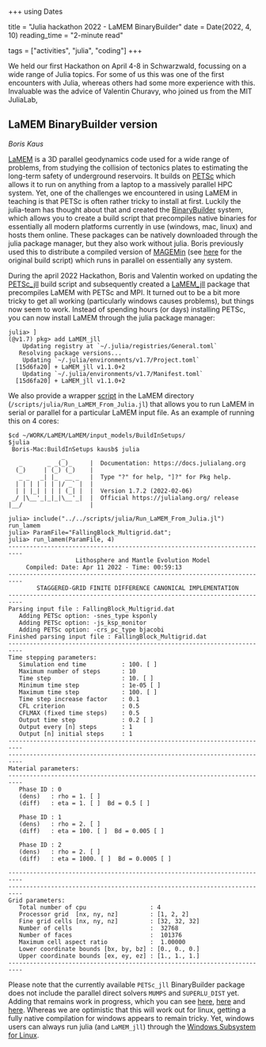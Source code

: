 +++
using Dates

title = "Julia hackathon 2022 - LaMEM BinaryBuilder"
date = Date(2022, 4, 10)
reading_time = "2-minute read"

tags = ["activities", "julia", "coding"]
+++

We held our first Hackathon on April 4-8 in Schwarzwald, focussing on a wide range of Julia topics. For some of us this was one of the first encounters with Julia, whereas others had some more experience with this. Invaluable was the advice of Valentin Churavy, who joined us from the MIT JuliaLab, 

## LaMEM BinaryBuilder version 
*Boris Kaus*

[LaMEM](https://bitbucket.org/bkaus/lamem) is a 3D parallel geodynamics code used for a wide range of problems, from studying the collision of tectonics plates to estimating the long-term safety of underground reservoirs. It builds on [PETSc](https://petsc.org/release/) which allows it to run on anything from a laptop to a massively parallel HPC system. Yet, one of the challenges we encountered in using LaMEM in teaching is that PETSc is often rather tricky to install at first. 
Luckily the julia-team has thought about that and created the [BinaryBuilder](https://binarybuilder.org) system, which allows you to create a build script that precompiles native binaries for essentially all modern platforms currently in use (windows, mac, linux) and hosts them online. 
These packages can be natively downloaded through the julia package manager, but they also work without julia. Boris previously used this to distribute a compiled version of  [MAGEMin](https://github.com/ComputationalThermodynamics/MAGEMin) (see [here](https://github.com/JuliaPackaging/Yggdrasil/pull/4624) for the original build script) which runs in parallel on essentially any system.

During the april 2022 Hackathon, Boris and Valentin worked on updating the [PETSc_jll](https://github.com/JuliaPackaging/Yggdrasil/pull/4726) build script and subsequently created a [LaMEM_jll](https://github.com/JuliaPackaging/Yggdrasil/pull/4740) package that precompiles LaMEM with PETSc and MPI. It turned out to be a bit more tricky to get all working (particularly windows causes problems), but things now seem to work. Instead of spending hours (or days) installing PETSc, you can now install LaMEM through the julia package manager:

```julia-repl
julia> ]
(@v1.7) pkg> add LaMEM_jll
    Updating registry at `~/.julia/registries/General.toml`
   Resolving package versions...
    Updating `~/.julia/environments/v1.7/Project.toml`
  [15d6fa20] + LaMEM_jll v1.1.0+2
    Updating `~/.julia/environments/v1.7/Manifest.toml`
  [15d6fa20] + LaMEM_jll v1.1.0+2
```

We also provide a wrapper [script](https://bitbucket.org/bkaus/lamem/src/master/scripts/julia/Run_LaMEM_From_Julia.jl) in the LaMEM directory (`/scripts/julia/Run_LaMEM_From_Julia.jl`) that allows you to run LaMEM in serial or parallel for a particular LaMEM input file. As an example of running this on 4 cores:
```julia-repl
$cd ~/WORK/LaMEM/LaMEM/input_models/BuildInSetups/
$julia
 Boris-Mac:BuildInSetups kausb$ julia
               _
   _       _ _(_)_     |  Documentation: https://docs.julialang.org
  (_)     | (_) (_)    |
   _ _   _| |_  __ _   |  Type "?" for help, "]?" for Pkg help.
  | | | | | | |/ _` |  |
  | | |_| | | | (_| |  |  Version 1.7.2 (2022-02-06)
 _/ |\__'_|_|_|\__'_|  |  Official https://julialang.org/ release
|__/                   |

julia> include("../../scripts/julia/Run_LaMEM_From_Julia.jl")
run_lamem
julia> ParamFile="FallingBlock_Multigrid.dat";
julia> run_lamem(ParamFile, 4)
-------------------------------------------------------------------------- 
                   Lithosphere and Mantle Evolution Model                   
     Compiled: Date: Apr 11 2022 - Time: 00:59:13           
-------------------------------------------------------------------------- 
        STAGGERED-GRID FINITE DIFFERENCE CANONICAL IMPLEMENTATION           
-------------------------------------------------------------------------- 
Parsing input file : FallingBlock_Multigrid.dat 
   Adding PETSc option: -snes_type ksponly
   Adding PETSc option: -js_ksp_monitor
   Adding PETSc option: -crs_pc_type bjacobi
Finished parsing input file : FallingBlock_Multigrid.dat 
--------------------------------------------------------------------------
Time stepping parameters:
   Simulation end time          : 100. [ ] 
   Maximum number of steps      : 10 
   Time step                    : 10. [ ] 
   Minimum time step            : 1e-05 [ ] 
   Maximum time step            : 100. [ ] 
   Time step increase factor    : 0.1 
   CFL criterion                : 0.5 
   CFLMAX (fixed time steps)    : 0.5 
   Output time step             : 0.2 [ ] 
   Output every [n] steps       : 1 
   Output [n] initial steps     : 1 
--------------------------------------------------------------------------
--------------------------------------------------------------------------
Material parameters: 
--------------------------------------------------------------------------
   Phase ID : 0   
   (dens)   : rho = 1. [ ]  
   (diff)   : eta = 1. [ ]  Bd = 0.5 [ ]  

   Phase ID : 1   
   (dens)   : rho = 2. [ ]  
   (diff)   : eta = 100. [ ]  Bd = 0.005 [ ]  

   Phase ID : 2   
   (dens)   : rho = 2. [ ]  
   (diff)   : eta = 1000. [ ]  Bd = 0.0005 [ ]  

--------------------------------------------------------------------------
--------------------------------------------------------------------------
Grid parameters:
   Total number of cpu                  : 4 
   Processor grid  [nx, ny, nz]         : [1, 2, 2]
   Fine grid cells [nx, ny, nz]         : [32, 32, 32]
   Number of cells                      :  32768
   Number of faces                      :  101376
   Maximum cell aspect ratio            :  1.00000
   Lower coordinate bounds [bx, by, bz] : [0., 0., 0.]
   Upper coordinate bounds [ex, ey, ez] : [1., 1., 1.]
--------------------------------------------------------------------------
```

Please note that the currently available `PETSc_jll` BinaryBuilder package does not include the parallel direct solvers `MUMPS` and `SUPERLU_DIST` yet. Adding that remains work in progress, which you can see [here](https://github.com/JuliaPackaging/Yggdrasil/pull/4672), [here](https://github.com/JuliaPackaging/Yggdrasil/pull/4635) and [here](https://github.com/JuliaPackaging/Yggdrasil/pull/4719). Whereas we are optimistic that this will work out for linux, getting a fully native compilation for windows appears to remain tricky. Yet, windows users can always run julia (and `LaMEM_jll`) through the [Windows Subsystem for Linux](https://docs.microsoft.com/en-us/windows/wsl/install).
